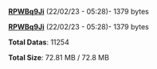 [**RPWBq9Ji**](/data/RPWBq9Ji.txt) (22/02/23 - 05:28)- 1379 bytes

[**RPWBq9Ji**](/data/RPWBq9Ji.txt) (22/02/23 - 05:28)- 1379 bytes

**Total Datas**: 11254

**Total Size**: 72.81 MB / 72.8 MB